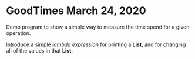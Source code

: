 # GoodTimes March 24, 2020
Demo program to show a simple way to measure the time spend for a given operation.

Introduce a simple *lambda expression* for printing a **List**, and for changing all of the values in that **List**.

